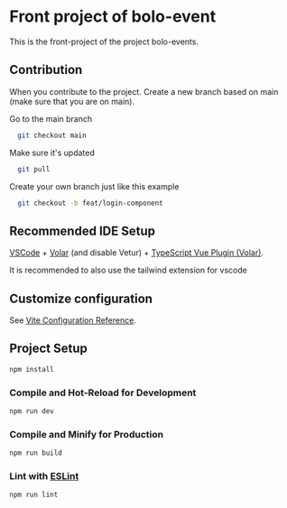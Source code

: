 # Front project of bolo-event

This is the front-project of the project bolo-events.

## Contribution

When you contribute to the project. Create a new branch based on main (make sure that you are on main).

Go to the main branch 
```sh
  git checkout main 
```
Make sure it's updated
```sh 
  git pull
```
Create your own branch just like this example 
```sh 
  git checkout -b feat/login-component
```

## Recommended IDE Setup

[VSCode](https://code.visualstudio.com/) + [Volar](https://marketplace.visualstudio.com/items?itemName=Vue.volar) (and disable Vetur) + [TypeScript Vue Plugin (Volar)](https://marketplace.visualstudio.com/items?itemName=Vue.vscode-typescript-vue-plugin).

It is recommended to also use the tailwind extension for vscode

## Customize configuration

See [Vite Configuration Reference](https://vitejs.dev/config/).

## Project Setup

```sh
npm install
```

### Compile and Hot-Reload for Development

```sh
npm run dev
```

### Compile and Minify for Production

```sh
npm run build
```

### Lint with [ESLint](https://eslint.org/)

```sh
npm run lint
```
